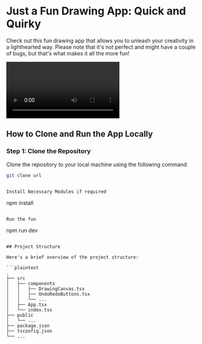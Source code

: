 # Just a Fun Drawing App: Quick and Quirky

Check out this fun drawing app that allows you to unleash your creativity in a lighthearted way. Please note that it's not perfect and might have a couple of bugs, but that's what makes it all the more fun!

![Demo Video](videomd.mp4)

## How to Clone and Run the App Locally

### Step 1: Clone the Repository

Clone the repository to your local machine using the following command:

```bash
git clone url


Install Necessary Modules if required

```
npm install
```

Run the fun 

```
npm run dev
```

## Project Structure

Here's a brief overview of the project structure:

```plaintext
.
├── src
│   ├── components
│   │   ├── DrawingCanvas.tsx
│   │   ├── UndoRedoButtons.tsx
│   │   └── ...
│   ├── App.tsx
│   └── index.tsx
├── public
│   └── ...
├── package.json
├── tsconfig.json
└── ...
